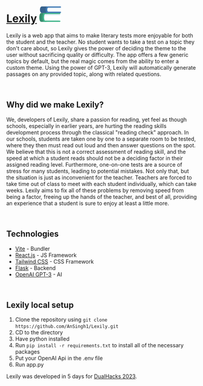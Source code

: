 # [Lexily](https://lexily.pythonanywhere.com/) ![](/client/public/logo-small.svg)

Lexily is a web app that aims to make literary tests more enjoyable for both the student and the teacher. No student wants to take a test on a topic they don't care about, so Lexily gives the power of deciding the theme to the user without sacrificing quality or difficulty. The app offers a few generic topics by default, but the real magic comes from the ability to enter a custom theme. Using the power of GPT-3, Lexily will automatically generate passages on any provided topic, along with related questions.

<br>

## Why did we make Lexily?

We, developers of Lexily, share a passion for reading, yet feel as though schools, especially in earlier years, are hurting the reading skills development process through the classical "reading check" approach. In our schools, students are taken one by one to a separate room to be tested, where they then must read out loud and then answer questions on the spot. We believe that this is not a correct assessment of reading skill, and the speed at which a student reads should not be a deciding factor in their assigned reading level. Furthermore, one-on-one tests are a source of stress for many students, leading to potential mistakes. Not only that, but the situation is just as inconvenient for the teacher. Teachers are forced to take time out of class to meet with each student individually, which can take weeks. Lexily aims to fix all of these problems by removing speed from being a factor, freeing up the hands of the teacher, and best of all, providing an experience that a student is sure to enjoy at least a little more.

<br>

## Technologies

- [Vite](https://vitejs.dev/) - Bundler
- [React.js](https://react.dev) - JS Framework
- [Tailwind CSS](https://tailwindcss.com) - CSS Framework
- [Flask](https://flask.palletsprojects.com/en/2.3.x/) - Backend
- [OpenAI GPT-3](https://openai.com/blog/openai-api) - AI

<br>

## Lexily local setup
1. Clone the repository using `git clone https://github.com/AnSingh1/Lexily.git`
2. CD to the directory
3. Have python installed
4. Run `pip install -r requirements.txt` to install all of the necessary packages
5. Put your OpenAI Api in the .env file
6. Run app.py

Lexily was developed in 5 days for [DualHacks 2023](https://www.codology.org/post/dualhacks-empowering-young-minds-to-transform-education).
